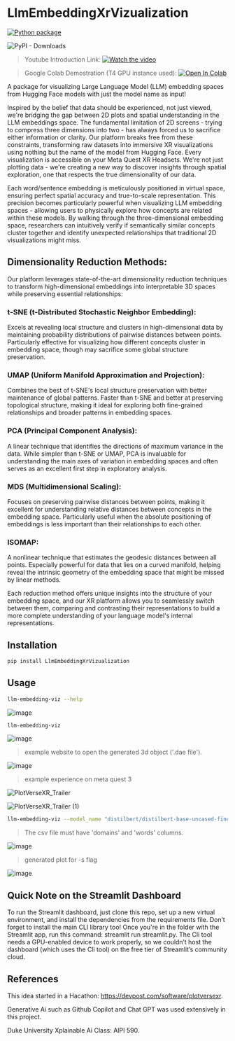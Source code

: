 # LlmEmbeddingXrVizualization
[![Python package](https://github.com/rmr327/LlmEmbeddingXrVizualization/actions/workflows/python-package.yml/badge.svg)](https://github.com/rmr327/LlmEmbeddingXrVizualization/actions/workflows/python-package.yml) 

![PyPI - Downloads](https://img.shields.io/pypi/dm/LlmEmbeddingXrVizualization)



> Youtube Introduction Link: [![Watch the video](https://img.shields.io/badge/YouTube-Video-red)](https://www.youtube.com/watch?v=k85tYMeJ7Xo)

>Google Colab Demostration (T4 GPU instance used): [![Open In Colab](https://colab.research.google.com/assets/colab-badge.svg)](https://colab.research.google.com/drive/1ngNpXc42u_02hHu2kFF3LyljNxWLAaaP#scrollTo=1uBORXM-ATLG)

A package for visualizing Large Language Model (LLM) embedding spaces from Hugging Face models with just the model name as input!

Inspired by the belief that data should be experienced, not just viewed, we're bridging the gap between 2D plots and spatial understanding in the LLM embeddings space. The fundamental limitation of 2D screens - trying to compress three dimensions into two - has always forced us to sacrifice either information or clarity. Our platform breaks free from these constraints, transforming raw datasets into immersive XR visualizations using nothing but the name of the model from Hugging Face. Every visualization is accessible on your Meta Quest XR Headsets. We're not just plotting data - we're creating a new way to discover insights through spatial exploration, one that respects the true dimensionality of our data.

Each word/sentence embedding is meticulously positioned in virtual space, ensuring perfect spatial accuracy and true-to-scale representation. This precision becomes particularly powerful when visualizing LLM embedding spaces - allowing users to physically explore how concepts are related within these models. By walking through the three-dimensional embedding space, researchers can intuitively verify if semantically similar concepts cluster together and identify unexpected relationships that traditional 2D visualizations might miss.

## Dimensionality Reduction Methods: 

Our platform leverages state-of-the-art dimensionality reduction techniques to transform high-dimensional embeddings into interpretable 3D spaces while preserving essential relationships:

### t-SNE (t-Distributed Stochastic Neighbor Embedding):
Excels at revealing local structure and clusters in high-dimensional data by maintaining probability distributions of pairwise distances between points. Particularly effective for visualizing how different concepts cluster in embedding space, though may sacrifice some global structure preservation.

### UMAP (Uniform Manifold Approximation and Projection):
Combines the best of t-SNE's local structure preservation with better maintenance of global patterns. Faster than t-SNE and better at preserving topological structure, making it ideal for exploring both fine-grained relationships and broader patterns in embedding spaces.

### PCA (Principal Component Analysis):
A linear technique that identifies the directions of maximum variance in the data. While simpler than t-SNE or UMAP, PCA is invaluable for understanding the main axes of variation in embedding spaces and often serves as an excellent first step in exploratory analysis.

### MDS (Multidimensional Scaling):
Focuses on preserving pairwise distances between points, making it excellent for understanding relative distances between concepts in the embedding space. Particularly useful when the absolute positioning of embeddings is less important than their relationships to each other.

### ISOMAP:
A nonlinear technique that estimates the geodesic distances between all points. Especially powerful for data that lies on a curved manifold, helping reveal the intrinsic geometry of the embedding space that might be missed by linear methods.

Each reduction method offers unique insights into the structure of your embedding space, and our XR platform allows you to seamlessly switch between them, comparing and contrasting their representations to build a more complete understanding of your language model's internal representations.

## Installation

```bash
pip install LlmEmbeddingXrVizualization
```

## Usage
```bash
llm-embedding-viz --help
```
![image](https://github.com/user-attachments/assets/4586bcf0-1d03-441d-9cda-cb4a7f6a43c0)

```bash
llm-embedding-viz
```
![image](https://github.com/user-attachments/assets/0ed8ddd7-be71-4724-b25e-90c53a100e8c)

> example website to open the generated 3d object ('.dae file').

![image](https://github.com/user-attachments/assets/8da4f88a-72ce-46c2-b699-048fb0d8d1d5)

> example experience on meta quest 3

![PlotVerseXR_Trailer](https://github.com/user-attachments/assets/7c76cee8-7476-45ec-b482-6213618176d0)

![PlotVerseXR_Trailer (1)](https://github.com/user-attachments/assets/26903be9-2e82-4421-98bb-ca8adfb96157)



```bash
llm-embedding-viz --model_name "distilbert/distilbert-base-uncased-finetuned-sst-2-english" -c path_to_ur_labels_domains.csv -r isomap -s"
```
> The csv file must have 'domains' and 'words' columns.

![image](https://github.com/user-attachments/assets/02749a52-cb1c-460b-8393-2ef347f65a70)

> generated plot for -s flag

![image](https://github.com/user-attachments/assets/1c332560-e9f8-463a-be2c-095c77f77a1c)

## Quick Note on the Streamlit Dashboard

To run the Streamlit dashboard, just clone this repo, set up a new virtual environment, and install the dependencies from the requirements file. Don’t forget to install the main CLI library too! Once you're in the folder with the Streamlit app, run this command: streamlit run streamlit.py. The Cli tool needs a GPU-enabled device to work properly, so we couldn’t host the dashboard (which uses the Cli tool) on the free tier of Streamlit’s community cloud.


## References
This idea started in a Hacathon: https://devpost.com/software/plotversexr.

Generative Ai such as Github Copilot and Chat GPT was used extensively in this project. 

Duke University Xplainable Ai Class: AIPI 590.

